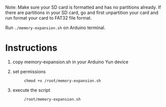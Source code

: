 Note: Make sure your SD card is formatted and has no partitions already. If there are partitions in your SD card, go and first unpartition your card and run format your card to FAT32 file format.

Run `./memory-expansion.sh` on Arduino terminal.

# Instructions

1. copy memory-expansion.sh in your Arduino Yun device
2. set permissions

            chmod +x /root/memory-expansion.sh
      
3. execute the script

            /root/memory-expansion.sh
